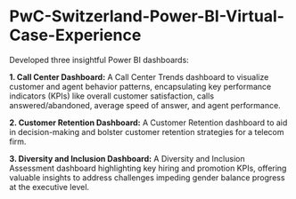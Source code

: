 # PwC-Switzerland-Power-BI-Virtual-Case-Experience

Developed three insightful Power BI dashboards:

**1. Call Center Dashboard:**
A Call Center Trends dashboard to visualize customer and agent behavior patterns, encapsulating key performance indicators (KPIs) like overall customer satisfaction, calls answered/abandoned, average speed of answer, and agent performance.

**2. Customer Retention Dashboard:**
A Customer Retention dashboard to aid in decision-making and bolster customer retention strategies for a telecom firm.

**3. Diversity and Inclusion Dashboard:**
A Diversity and Inclusion Assessment dashboard highlighting key hiring and promotion KPIs, offering valuable insights to address challenges impeding gender balance progress at the executive level.
